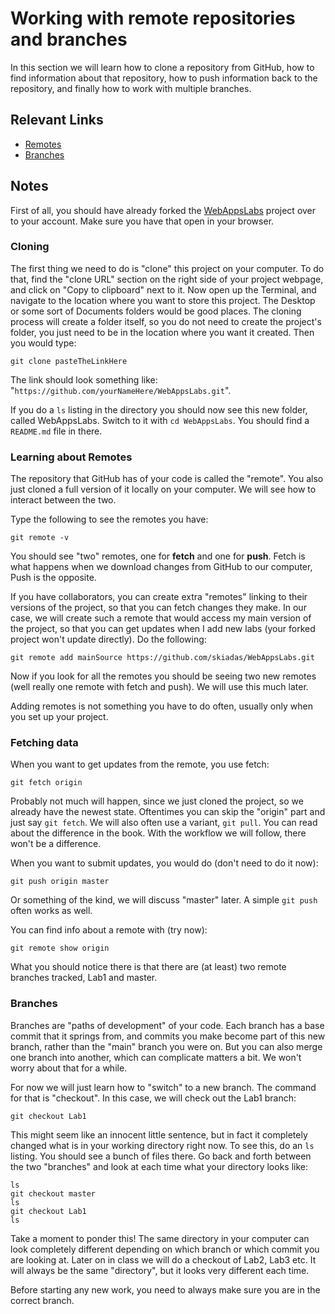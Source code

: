 # Working with remote repositories and branches

In this section we will learn how to clone a repository from GitHub, how to find information about that repository, how to push information back to the repository, and finally how to work with multiple branches.

## Relevant Links

- [Remotes](http://git-scm.com/book/en/v2/Git-Basics-Working-with-Remotes)
- [Branches](http://git-scm.com/book/en/v2/Git-Branching-Branches-in-a-Nutshell)

## Notes

First of all, you should have already forked the [WebAppsLabs](https://github.com/skiadas/WebAppsLabs) project over to your account. Make sure you have that open in your browser.

### Cloning

The first thing we need to do is "clone" this project on your computer. To do that, find the "clone URL" section on the right side of your project webpage, and click on "Copy to clipboard" next to it. Now open up the Terminal, and navigate to the location where you want to store this project. The Desktop or some sort of Documents folders would be good places. The cloning process will create a folder itself, so you do not need to create the project's folder, you just need to be in the location where you want it created. Then you would type:

```
git clone pasteTheLinkHere
```

The link should look something like: "`https://github.com/yourNameHere/WebAppsLabs.git`".

If you do a `ls` listing in the directory you should now see this new folder, called WebAppsLabs. Switch to it with `cd WebAppsLabs`. You should find a `README.md` file in there.

### Learning about Remotes

The repository that GitHub has of your code is called the "remote". You also just cloned a full version of it locally on your computer. We will see how to interact between the two.

Type the following to see the remotes you have:

```
git remote -v
```

You should see "two" remotes, one for **fetch** and one for **push**. Fetch is what happens when we download changes from GitHub to our computer, Push is the opposite.

If you have collaborators, you can create extra "remotes" linking to their versions of the project, so that you can fetch changes they make. In our case, we will create such a remote that would access my main version of the project, so that you can get updates when I add new labs (your forked project won't update directly). Do the following:

```
git remote add mainSource https://github.com/skiadas/WebAppsLabs.git
```

Now if you look for all the remotes you should be seeing two new remotes (well really one remote with fetch and push). We will use this much later.

Adding remotes is not something you have to do often, usually only when you set up your project.

### Fetching data

When you want to get updates from the remote, you use fetch:

```
git fetch origin
```

Probably not much will happen, since we just cloned the project, so we already have the newest state. Oftentimes you can skip the "origin" part and just say `git fetch`. We will also often use a variant, `git pull`. You can read about the difference in the book. With the workflow we will follow, there won't be a difference.

When you want to submit updates, you would do (don't need to do it now):

```
git push origin master
```

Or something of the kind, we will discuss "master" later. A simple `git push` often works as well.

You can find info about a remote with (try now):

```
git remote show origin
```

What you should notice there is that there are (at least) two remote branches tracked, Lab1 and master.

### Branches

Branches are "paths of development" of your code. Each branch has a base commit that it springs from, and commits you make become part of this new branch, rather than the "main" branch you were on. But you can also merge one branch into another, which can complicate matters a bit. We won't worry about that for a while.

For now we will just learn how to "switch" to a new branch. The command for that is "checkout". In this case, we will check out the Lab1 branch:

```
git checkout Lab1
```

This might seem like an innocent little sentence, but in fact it completely changed what is in your working directory right now. To see this, do an `ls` listing. You should see a bunch of files there. Go back and forth between the two "branches" and look at each time what your directory looks like:

```
ls
git checkout master
ls
git checkout Lab1
ls
```

Take a moment to ponder this! The same directory in your computer can look completely different depending on which branch or which commit you are looking at. Later on in class we will do a checkout of Lab2, Lab3 etc. It will always be the same "directory", but it looks very different each time.

Before starting any new work, you need to always make sure you are in the correct branch.
